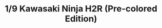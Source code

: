 ---
title: "1/9 Kawasaki Ninja H2R (Pre-colored Edition)"
price: 0 
desc: ""
img_path: "/assets/img/MM MT-001s.jpg"
brand: AMMO
available: true
special_offer: false
new: false
soon: false
cat: "Plasticne-Makete"
subcat: "PM-MENG"
subsubcat: ""
---